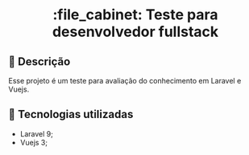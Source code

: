 <h1 align="center">:file_cabinet: Teste para desenvolvedor fullstack</h1>

## :memo: Descrição
Esse projeto é um teste para avaliação do conhecimento em Laravel e Vuejs.



## :wrench: Tecnologias utilizadas
* Laravel 9;
* Vuejs 3;
